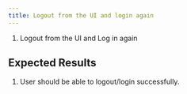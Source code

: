 ```yaml
---
title: Logout from the UI and login again	
---
```

1. Logout from the UI and Log in again

## Expected Results
1. User should be able to logout/login successfully.